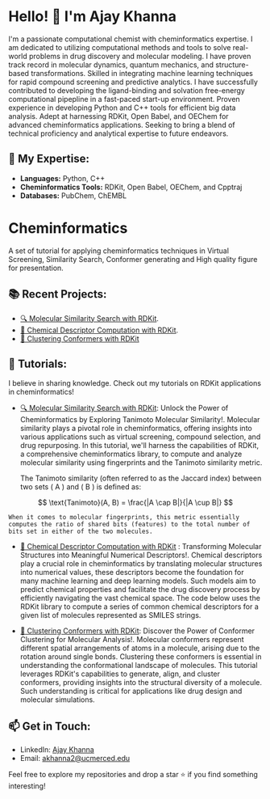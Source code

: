 # Hello! 👋 I'm Ajay Khanna
I'm a passionate computational chemist with cheminformatics expertise. I am dedicated to utilizing computational methods and tools to solve real-world problems in drug discovery and molecular modeling. I have proven track record in molecular dynamics, quantum mechanics, and structure-based transformations. Skilled in integrating machine learning techniques for rapid compound screening and predictive analytics. I have successfully contributed to developing the ligand-binding and solvation free-energy computational pipepline in a fast-paced start-up environment. Proven experience in developing Python and C++ tools for efficient big data analysis. Adept at harnessing RDKit, Open Babel, and OEChem for advanced cheminformatics applications. Seeking to bring a blend of technical proficiency and analytical expertise to future endeavors.

## 🔬 My Expertise:
- **Languages:** Python, C++
- **Cheminformatics Tools:** RDKit, Open Babel, OEChem, and Cpptraj
- **Databases:** PubChem, ChEMBL

# Cheminformatics
A set of tutorial for applying cheminformatics techniques in Virtual Screening, Similarity Search, Conformer generating and High quality figure for presentation.

## 📚 Recent Projects:
- [🔍 Molecular Similarity Search with RDKit](https://github.com/Ajaykhanna/Cheminformatics/blob/main/rdkit/tanimoto_similarity_search.py).
- [🧪 Chemical Descriptor Computation with RDKit](https://github.com/Ajaykhanna/Cheminformatics/blob/main/rdkit/prescreening_with_rdkit.ipynb).
- [🧬 Clustering Conformers with RDKit](https://github.com/Ajaykhanna/Cheminformatics/blob/main/rdkit/Clustering_conformers_wth_RdKit.ipynb)

## 📘 Tutorials:
I believe in sharing knowledge. Check out my tutorials on RDKit applications in cheminformatics!
- [🔍 Molecular Similarity Search with RDKit](https://github.com/Ajaykhanna/Cheminformatics/blob/main/rdkit/tanimoto_similarity_search.py): Unlock the Power of Cheminformatics by Exploring Tanimoto Molecular Similarity!. Molecular similarity plays a pivotal role in cheminformatics, offering insights into various applications such as virtual screening, compound selection, and drug repurposing. In this tutorial, we'll harness the capabilities of RDKit, a comprehensive cheminformatics library, to compute and analyze molecular similarity using fingerprints and the Tanimoto similarity metric.

    The Tanimoto similarity (often referred to as the Jaccard index) between two sets \( A \) and \( B \) is defined as:

$$
\text{Tanimoto}(A, B) = \frac{|A \cap B|}{|A \cup B|}
$$

    When it comes to molecular fingerprints, this metric essentially computes the ratio of shared bits (features) to the total number of bits set in either of the two molecules.

- [🧪 Chemical Descriptor Computation with RDKit](https://github.com/Ajaykhanna/Cheminformatics/blob/main/rdkit/prescreening_with_rdkit.ipynb) : Transforming Molecular Structures into Meaningful Numerical Descriptors!. Chemical descriptors play a crucial role in cheminformatics by translating molecular structures into numerical values, these descriptors become the foundation for many machine learning and deep learning models. Such models aim to predict chemical properties and facilitate the drug discovery process by efficiently navigating the vast chemical space. The code below uses the RDKit library to compute a series of common chemical descriptors for a given list of molecules represented as SMILES strings.

- [🧬 Clustering Conformers with RDKit](https://github.com/Ajaykhanna/Cheminformatics/blob/main/rdkit/Clustering_conformers_wth_RdKit.ipynb): Discover the Power of Conformer Clustering for Molecular Analysis!. Molecular conformers represent different spatial arrangements of atoms in a molecule, arising due to the rotation around single bonds. Clustering these conformers is essential in understanding the conformational landscape of molecules. This tutorial leverages RDKit's capabilities to generate, align, and cluster conformers, providing insights into the structural diversity of a molecule. Such understanding is critical for applications like drug design and molecular simulations.

## 📫 Get in Touch:
- LinkedIn: [Ajay Khanna](https://www.linkedin.com/in/ajay-khanna/)
- Email: akhanna2@ucmerced.edu

Feel free to explore my repositories and drop a star ⭐ if you find something interesting!
